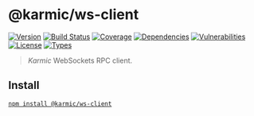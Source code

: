 # @karmic/ws-client

[![Version](https://img.shields.io/npm/v/@karmic/ws-client.svg)](https://www.npmjs.com/package/@karmic/ws-client)
[![Build Status](https://img.shields.io/travis/rafamel/karmic/master.svg)](https://travis-ci.org/rafamel/karmic)
[![Coverage](https://img.shields.io/coveralls/rafamel/karmic/master.svg)](https://coveralls.io/github/rafamel/karmic)
[![Dependencies](https://img.shields.io/david/rafamel/karmic.svg?path=packages%2Fws-client)](https://david-dm.org/rafamel/karmic?path=packages%2Fws-client)
[![Vulnerabilities](https://img.shields.io/snyk/vulnerabilities/npm/@karmic/ws-client.svg)](https://snyk.io/test/npm/@karmic/ws-client)
[![License](https://img.shields.io/github/license/rafamel/karmic.svg)](https://github.com/rafamel/karmic/blob/master/LICENSE)
[![Types](https://img.shields.io/npm/types/@karmic/ws-client.svg)](https://www.npmjs.com/package/@karmic/ws-client)

> *Karmic* WebSockets RPC client.

## Install

[`npm install @karmic/ws-client`](https://www.npmjs.com/package/@karmic/ws-client)
